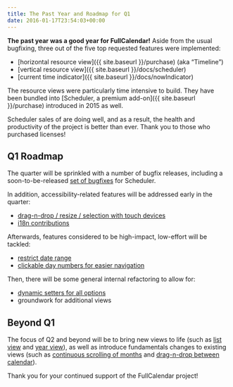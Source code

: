 ```yaml
---
title: The Past Year and Roadmap for Q1
date: 2016-01-17T23:54:03+00:00
---
```


**The past year was a good year for FullCalendar!** Aside from the usual bugfixing, three out of the five top requested features were implemented:

* [horizontal resource view]({{ site.baseurl }}/purchase) (aka &#8220;Timeline&#8221;)
* [vertical resource view]({{ site.baseurl }}/docs/scheduler)
* [current time indicator]({{ site.baseurl }}/docs/nowIndicator)

The resource views were particularly time intensive to build. They have been bundled into [Scheduler, a premium add-on]({{ site.baseurl }}/purchase) introduced in 2015 as well.

Scheduler sales of are doing well, and as a result, the health and productivity of the project is better than ever. Thank you to those who purchased licenses!

## Q1 Roadmap

The quarter will be sprinkled with a number of bugfix releases, including a soon-to-be-released <a href="https://github.com/fullcalendar/fullcalendar-scheduler/issues?q=is%3Aopen+is%3Aissue+label%3AStatus-Confirmed" target="_blank">set of bugfixes</a> for Scheduler.

In addition, accessibility-related features will be addressed early in the quarter:

* <a href="https://github.com/fullcalendar/fullcalendar/issues/994" target="_blank">drag-n-drop / resize / selection with touch devices</a>
* <a href="https://github.com/fullcalendar/fullcalendar/issues?q=is%3Aopen+is%3Aissue+label%3Ai18n" target="_blank">i18n contributions</a>

Afterwards, features considered to be high-impact, low-effort will be tackled:

* <a href="https://github.com/fullcalendar/fullcalendar/issues/429" target="_blank">restrict date range</a>
* <a href="https://github.com/fullcalendar/fullcalendar/issues/424" target="_blank">clickable day numbers for easier navigation</a>

Then, there will be some general internal refactoring to allow for:

* <a href="https://github.com/fullcalendar/fullcalendar/issues/564" target="_blank">dynamic setters for all options</a>
* groundwork for additional views

## Beyond Q1

The focus of Q2 and beyond will be to bring new views to life (such as <a href="https://github.com/fullcalendar/fullcalendar/issues/560" target="_blank">list view</a> and <a href="https://github.com/fullcalendar/fullcalendar/issues/1140" target="_blank">year view</a>), as well as introduce fundamentals changes to existing views (such as <a href="https://github.com/fullcalendar/fullcalendar/issues/2276" target="_blank">continuous scrolling of months</a> and <a href="https://github.com/fullcalendar/fullcalendar/issues/820" target="_blank">drag-n-drop between calendar</a>).

Thank you for your continued support of the FullCalendar project!
